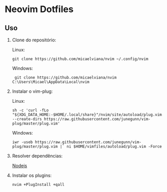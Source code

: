 # Neovim Dotfiles

## Uso

1. Clone do repositório:

    Linux:

   ```git clone https://github.com/micaelviana/nvim ~/.config/nvim```
   
   Windows:
   
   ``` git clone https://github.com/micaelviana/nvim C:\Users\Micael\AppData\Local\nvim```

2. Instalar o vim-plug:

    Linux:

   ```sh -c 'curl -fLo "${XDG_DATA_HOME:-$HOME/.local/share}"/nvim/site/autoload/plug.vim --create-dirs https://raw.githubusercontent.com/junegunn/vim-plug/master/plug.vim'```
   
   Windows:
   
   ```iwr -useb https://raw.githubusercontent.com/junegunn/vim-plug/master/plug.vim |`
    ni $HOME/vimfiles/autoload/plug.vim -Force```

3. Resolver dependências:

   [Nodejs](https://nodejs.org/en/download/)
   
4. Instalar os plugins:

    ```nvim +PlugInstall +qall``` 
